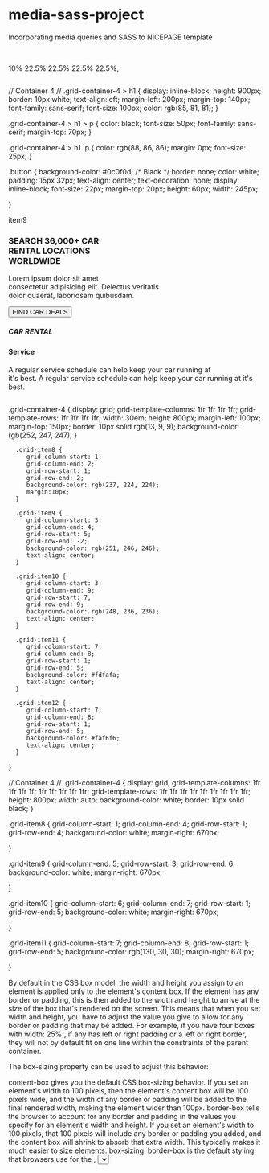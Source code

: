 # media-sass-project
Incorporating media queries and SASS to NICEPAGE template





 <img src="./img/car-photo13.jpg" alt="">

<img src="./img/red-car-photo1 (2).jpg" alt="">

10% 22.5% 22.5% 22.5% 22.5%;

<img src="./img/red-car-photo1 (2).jpg" alt="">

<div class="grid-item item1">
  
  </div>


<div class="section">
 <div class="container-2">
  <div class="grid-item item1">
  </div>
  <div class="grid-item item2">
    <img src="./img/red-car-photo1 (2).jpg" alt="">
  </div>
 </div>
</div>



// Container 4 //
.grid-container-4 > h1 {
   display: inline-block;
   height: 900px;
   border: 10px white;
   text-align:left;
   margin-left: 200px;
   margin-top: 140px;
   font-family: sans-serif;
   font-size: 100px;
   color: rgb(85, 81, 81);
}

.grid-container-4 > h1 > p {
   color: black;
   font-size: 50px;
   font-family: sans-serif;
   margin-top: 70px;
}

.grid-container-4 > h1 .p {
  color: rgb(88, 86, 86);
  margin: 0px;
  font-size: 25px;
}

.button {
  background-color: #0c0f0d; /* Black */
  border: none;
  color: white;
  padding: 15px 32px;
  text-align: center;
  text-decoration: none;
  display: inline-block;
  font-size: 22px;
  margin-top: 20px;
  height: 60px;
  width: 245px;

}


<section class="border">
<div class="grid-container-4">
  <div class="grid-item grid-item8"><img src="./img/girl-in-car-photo2.jpg" alt=""><div>
  <div class="grid-item grid-item9">item9</div>
  <div class="grid-item grid-item10"><h3>SEARCH 36,000+ CAR <br> RENTAL LOCATIONS <br> WORLDWIDE</h3><p>Lorem ipsum dolor sit amet <br> consectetur adipisicing elit. Delectus veritatis <br> dolor quaerat, laboriosam quibusdam.</p><button type="button" class="button">FIND CAR DEALS</button></div>
  <div class="grid-item grid-item11"><h5>CAR RENTAL</h5><h4>Service</h4><p>A regular service schedule can help keep your car running at <br> it's best. A regular service schedule can help keep your car running at it's best.</p></div>
  <div class="grid-item grid-item12" ><img src="./img/girl-in-car-photo1.jpg" alt=""></div>
</div>
</section>


.grid-container-4 {
         display: grid;
         grid-template-columns: 1fr 1fr 1fr 1fr; 
         grid-template-rows: 1fr 1fr 1fr 1fr;
         width: 30em;
         height: 800px;
         margin-left: 100px; 
         margin-top: 150px;
         border: 10px solid rgb(13, 9, 9);
         background-color: rgb(252, 247, 247); 
      }

      .grid-item8 {
         grid-column-start: 1;
         grid-column-end: 2;
         grid-row-start: 1;
         grid-row-end: 2;
         background-color: rgb(237, 224, 224); 
         margin:10px;
      }

      .grid-item9 {
         grid-column-start: 3;
         grid-column-end: 4;
         grid-row-start: 5;
         grid-row-end: -2;
         background-color: rgb(251, 246, 246); 
         text-align: center;
      }

      .grid-item10 {
         grid-column-start: 3;
         grid-column-end: 9;
         grid-row-start: 7;
         grid-row-end: 9;
         background-color: rgb(248, 236, 236); 
         text-align: center;
      }

      .grid-item11 {
         grid-column-start: 7;
         grid-column-end: 8;
         grid-row-start: 1;
         grid-row-end: 5;
         background-color: #fdfafa; 
         text-align: center;
      }

      .grid-item12 {
         grid-column-start: 7;
         grid-column-end: 8;
         grid-row-start: 1;
         grid-row-end: 5;
         background-color: #faf6f6; 
         text-align: center;
      }
   }


// Container 4 //
.grid-container-4 {
   display: grid;
   grid-template-columns: 1fr 1fr 1fr 1fr 1fr 1fr 1fr 1fr 1fr; 
   grid-template-rows: 1fr 1fr 1fr 1fr 1fr 1fr 1fr 1fr 1fr;
   height: 800px;
   width: auto; 
   background-color: white; 
   border: 10px solid black; 
}

.grid-item8 {
   grid-column-start: 1;
   grid-column-end: 4;
   grid-row-start: 1;
   grid-row-end: 4;
   background-color: white; 
   margin-right: 670px;

}

.grid-item9 { 
   grid-column-end: 5;
   grid-row-start: 3;
   grid-row-end: 6;
   background-color: white; 
   margin-right: 670px;

}

  .grid-item10 {
   grid-column-start: 6;
   grid-column-end: 7;
   grid-row-start: 1;
   grid-row-end: 5;
   background-color: white; 
   margin-right: 670px;

}

  .grid-item11 {
   grid-column-start: 7;
   grid-column-end: 8;
   grid-row-start: 1;
   grid-row-end: 5;
   background-color: rgb(130, 30, 30); 
   margin-right: 670px;

}

By default in the CSS box model, the width and height you assign to an element is applied only to the element's content box. If the element has any border or padding, this is then added to the width and height to arrive at the size of the box that's rendered on the screen. This means that when you set width and height, you have to adjust the value you give to allow for any border or padding that may be added. For example, if you have four boxes with width: 25%;, if any has left or right padding or a left or right border, they will not by default fit on one line within the constraints of the parent container.

The box-sizing property can be used to adjust this behavior:

content-box gives you the default CSS box-sizing behavior. If you set an element's width to 100 pixels, then the element's content box will be 100 pixels wide, and the width of any border or padding will be added to the final rendered width, making the element wider than 100px.
border-box tells the browser to account for any border and padding in the values you specify for an element's width and height. If you set an element's width to 100 pixels, that 100 pixels will include any border or padding you added, and the content box will shrink to absorb that extra width. This typically makes it much easier to size elements. box-sizing: border-box is the default styling that browsers use for the <table>, <select>, and <button> elements, and for <input> elements whose type is radio, checkbox, reset, button, submit, color, or search.
Note: It is often useful to set box-sizing to border-box to layout elements. This makes dealing with the sizes of elements much easier, and generally eliminates a number of pitfalls you can stumble on while laying out your content. On the other hand, when using position: relative or position: absolute, use of box-sizing: content-box allows the positioning values to be relative to the content, and independent of changes to border and padding sizes, which is sometimes desirable.

Syntax
box-sizing: border-box;
box-sizing: content-box;

/* Global values */
box-sizing: inherit;
box-sizing: initial;
box-sizing: revert;
box-sizing: revert-layer;
box-sizing: unset;
Copy to Clipboard
The box-sizing property is specified as a single keyword chosen from the list of values below.

Values
content-box
This is the initial and default value as specified by the CSS standard. The width and height properties include the content, but does not include the padding, border, or margin. For example, .box {width: 350px; border: 10px solid black;} renders a box that is 370px wide.

Here, the dimensions of the element are calculated as: width = width of the content, and height = height of the content. (Borders and padding are not included in the calculation.)

border-box
The width and height properties include the content, padding, and border, but do not include the margin. Note that padding and border will be inside of the box. For example, .box {width: 350px; border: 10px solid black;} renders a box that is 350px wide, with the area for content being 330px wide. The content box can't be negative and is floored to 0, making it impossible to use border-box to make the element disappear.

Here the dimensions of the element are calculated as: width = border + padding + width of the content, and height = border + padding + height of the content.

Formal definition
Initial value	content-box
Applies to	all elements that accept width or height
Inherited	no
Computed value	as specified
Animation type	discrete
Formal syntax
content-box | border-box
Examples
Box sizes with content-box and border-box
This example shows how different box-sizing values alter the rendered size of two otherwise identical elements.

HTML
<div class="content-box">Content box</div>
<br>
<div class="border-box">Border box</div>
Copy to Clipboard
CSS
div {
  width: 160px;
  height: 80px;
  padding: 20px;
  border: 8px solid red;
  background: yellow;
}

.content-box {
  box-sizing: content-box;
  /* Total width: 160px + (2 * 20px) + (2 * 8px) = 216px
     Total height: 80px + (2 * 20px) + (2 * 8px) = 136px
     Content box width: 160px
     Content box height: 80px */
}

.border-box {
  box-sizing: border-box;
  /* Total width: 160px
     Total height: 80px
     Content box width: 160px - (2 * 20px) - (2 * 8px) = 104px
     Content box height: 80px - (2 * 20px) - (2 * 8px) = 24px */
}
Copy to Clipboard
Result

Specifications
Specification
CSS Box Sizing Module Level 3
# box-sizing
Browser compatibility
Report problems with this compatibility data on GitHub
desktop	mobile
Chrome
Edge
Firefox
Internet Explorer
Opera
Safari
WebView Android
Chrome Android
Firefox for Android
Opera Android
Safari on iOS
Samsung Internet
box-sizing

10
footnote
Toggle history	
12
Toggle history	
49
Toggle history	
8
footnote
Toggle history	
7
Toggle history	
5.1
Toggle history	
4
footnote
Toggle history	
18
footnote
Toggle history	
49
Toggle history	
14
footnote
Toggle history	
6
Toggle history	
1.0
footnote
Toggle history
padding-box
Deprecated
Non-standard

No
Toggle history	
No
Toggle history	
1 – 50
Toggle history	
No
Toggle history	
No
Toggle history	
No
Toggle history	
No
Toggle history	
No
Toggle history	
4 – 50
Toggle history	
No
Toggle history	
No
Toggle history	
No
Toggle history
Legend
Full support
Full support
No support
No support
Non-standard. Check cross-browser support before using.
Deprecated. Not for use in new websites.
See implementation notes.
Requires a vendor prefix or different name for use.
See also
CSS box model
Found a problem with this page?
Edit on GitHub
Source on GitHub
Report a problem with this content on GitHub
Want to fix the problem yourself? See our Contribution guide.
Last modified: Apr 5, 2022, by MDN contributors

Your blueprint for a better internet.

MDN on Twitter
MDN on Github
MDN
About
Hacks Blog
Careers
Support
Product help
Report a page issue
Report a site issue
Our communities
MDN Community
MDN Forum
MDN Chat
Developers
Web Technologies
Learn Web Development
MDN Plus
Website Privacy Notice
Cookies
Legal
Community Participation Guidelines
Visit Mozilla Corporation’s not-for-profit parent, the Mozilla Foundation.
Portions of this content are ©1998–2022 by individual mozilla.org contributors. Content available under a Creative Commons license.

* Grid system, Container 4:
.grid-container-4 {
   height: 100vh; 
   border: 10px solid green;
   display: grid;
   grid-template-rows: 200px 200px;
   grid-template-columns;
   grid-row-gap: 20px;
   grid-column-gap: 20px; 
}

** THE KEY to Overlapping Elements !!!!! 
.item-4  {
.grid-area: 2 / 2 span 2 / span 2;
}




